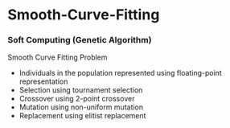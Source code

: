 # Smooth-Curve-Fitting

### Soft Computing (Genetic Algorithm)

Smooth Curve Fitting Problem

+ Individuals in the population represented using floating-point representation
+ Selection using tournament selection
+ Crossover using 2-point crossover
+ Mutation using non-uniform mutation
+ Replacement using elitist replacement
